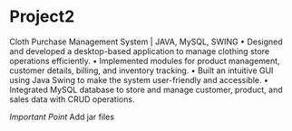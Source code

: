 # Project2
Cloth Purchase Management System | JAVA, MySQL, SWING
•	Designed and developed a desktop-based application to manage clothing store operations efficiently.
•	Implemented modules for product management, customer details, billing, and inventory tracking.
•	Built an intuitive GUI using Java Swing to make the system user-friendly and accessible.
•	Integrated MySQL database to store and manage customer, product, and sales data with CRUD operations.

*Important Point*
Add jar files 
